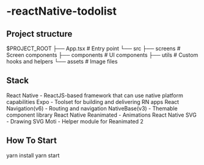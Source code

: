 # -reactNative-todolist
## Project structure
 
  $PROJECT_ROOT
  ├── App.tsx        # Entry point
  └── src
      ├── screens    # Screen components
      ├── components # UI components
      ├── utils      # Custom hooks and helpers
      └── assets     # Image files

## Stack

React Native - ReactJS-based framework that can use native platform capabilities
Expo - Toolset for building and delivering RN apps
React Navigation(v6) - Routing and navigation
NativeBase(v3) - Themable component library
React Native Reanimated - Animations
React Native SVG - Drawing SVG
Moti - Helper module for Reanimated 2

## How To Start

  yarn install 
  yarn start
